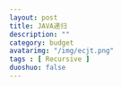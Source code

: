 ```yaml
---
layout: post
title: JAVA递归
description: ""
category: budget
avatarimg: "/img/ecjt.png"
tags : [ Recursive ]
duoshuo: false
---
```



